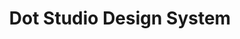 ---
#preview
title: Dot Studio Design System
image: /img/portfolio/dot-studio.jpg
category: Design Systems

#full details
details:
    - label: "Client:"
      value: "Dot Studio"

    - label: "Date:"
      value: "February 2025"

    - label: "$category"

description:
    enabled: 1
    content: "
        <p>Developed a comprehensive design system for Dot Studio, focusing on reusable components, scalability, and seamless integration across all digital products.</p>
    "

gallery: 
    enabled: 1
    items:
        - image: /img/portfolio/1.jpg
          alt: "Component library"

        - image: /img/portfolio/2.jpg
          alt: "Design tokens"

        - image: /img/portfolio/3.jpg
          alt: "UI components"

description2:
    enabled: 1
    heading: "Creating Scalable Design Solutions"
    content: "
        <p>This project established a robust design system that enhanced collaboration, sped up development, and ensured brand consistency across Dot Studio’s platforms.</p>
    "
    button:
        label: View Project
        link: "#"
        target: "_blank"

gallery2: 
    enabled: 1
    items:
        - image: /img/portfolio/4.jpg
          alt: "Design guidelines"

        - image: /img/portfolio/5.jpg
          alt: "Responsive components"

        - image: /img/portfolio/6.jpg
          alt: "Documentation site"
---
